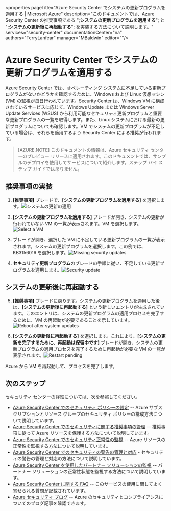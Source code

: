 <properties
   pageTitle="Azure Security Center でシステムの更新プログラムを適用する | Microsoft Azure"
   description="このドキュメントでは、Azure Security Center の推奨事項である ";**システムの更新プログラムを適用する**"; と ";**システムの更新後に再起動する**"; を実装する方法について説明します。"
   services="security-center"
   documentationCenter="na"
   authors="TerryLanfear"
   manager="MBaldwin"
   editor=""/>

<tags
   ms.service="security-center"
   ms.devlang="na"
   ms.topic="article"
   ms.tgt_pltfrm="na"
   ms.workload="na"
   ms.date="07/12/2016"
   ms.author="terrylan"/>

# Azure Security Center でシステムの更新プログラムを適用する

Azure Security Center では、オペレーティング システムに不足している更新プログラムがないかどうかを確認するために、Windows および Linux 仮想マシン (VM) の監視が毎日行われています。Security Center は、Windows VM に構成されているサービスに応じて、Windows Update または Windows Server Update Services (WSUS) から利用可能なセキュリティ更新プログラムと重要な更新プログラムの一覧を取得します。また、Linux システムにおける最新の更新プログラムについても確認します。VM でシステムの更新プログラムが不足している場合は、それらを適用するよう Security Center による推奨が行われます。

> [AZURE.NOTE] このドキュメントの情報は、Azure セキュリティ センターのプレビュー リリースに適用されます。このドキュメントでは、サンプルのデプロイを使用してサービスについて紹介します。ステップ バイ ステップ ガイドではありません。

## 推奨事項の実装

1. **[推奨事項]** ブレードで、**[システムの更新プログラムを適用する]** を選択します。![システムの更新の適用][1]

2. **[システムの更新プログラムを適用する]** ブレードが開き、システムの更新が行われていない VM の一覧が表示されます。VM を選択します。![Select a VM][2]

3. ブレードが開き、選択した VM に不足している更新プログラムの一覧が表示されます。システムの更新プログラムを選択します。この例では、KB3156016 を選択します。![Missing security updates][3]

4. **セキュリティ更新プログラム**のブレードの手順に従い、不足している更新プログラムを適用します。![Security update][4]

## システムの更新後に再起動する

5. **[推奨事項]** ブレードに戻ります。システムの更新プログラムを適用した後は、**[システムの更新後に再起動する]** という新しいエントリが生成されています。このエントリは、システムの更新プログラムの適用プロセスを完了するために、VM の再起動が必要であることを示しています。![Reboot after system updates][5]

6. **[システムの更新後に再起動する]** を選択します。これにより、**[システムの更新を完了するために、再起動は保留中です]** ブレードが開き、システムの更新プログラムの適用プロセスを完了するために再起動が必要な VM の一覧が表示されます。![Restart pending][6]

Azure から VM を再起動して、プロセスを完了します。

## 次のステップ

セキュリティ センターの詳細については、次を参照してください。

- [Azure Security Center でのセキュリティ ポリシーの設定](security-center-policies.md) -- Azure サブスクリプションとリソース グループのセキュリティ ポリシーの構成方法について説明しています。
- [Azure Security Center でのセキュリティに関する推奨事項の管理](security-center-recommendations.md) -- 推奨事項に従って Azure リソースを保護する方法について説明しています。
- [Azure Security Center でのセキュリティ正常性の監視](security-center-monitoring.md) -- Azure リソースの正常性を監視する方法について説明しています。
- [Azure Security Center でのセキュリティの警告の管理と対応](security-center-managing-and-responding-alerts.md) - セキュリティの警告の管理と対応の方法について説明しています。
- [Azure Security Center を使用したパートナー ソリューションの監視](security-center-partner-solutions.md) -- パートナー ソリューションの正常性状態を監視する方法について説明しています。
- [Azure Security Center に関する FAQ](security-center-faq.md) -- このサービスの使用に関してよく寄せられる質問が記載されています。
- [Azure セキュリティ ブログ](http://blogs.msdn.com/b/azuresecurity/) -- Azure のセキュリティとコンプライアンスについてのブログ記事を確認できます。

<!--Image references-->
[1]: ./media/security-center-apply-system-updates/recommendation.png
[2]: ./media/security-center-apply-system-updates/select-vm.png
[3]: ./media/security-center-apply-system-updates/missing-security-updates.png
[4]: ./media/security-center-apply-system-updates/security-update.png
[5]: ./media/security-center-apply-system-updates/reboot-after-system-updates.png
[6]: ./media/security-center-apply-system-updates/restart-pending.png

<!---HONumber=AcomDC_0713_2016-->